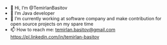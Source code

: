 - 👋 Hi, I’m @TemirlanBasitov
- 👀 I’m Java developer
- 🌱 I’m currently working at software company and make contribution for open source projects on my spare time
- 📫 How to reach me: 
temirlan.basitov@gmail.com
https://pl.linkedin.com/in/temirlan-basitov

<!---
TemirlanBasitov/TemirlanBasitov is a ✨ special ✨ repository because its `README.md` (this file) appears on your GitHub profile.
You can click the Preview link to take a look at your changes.
--->
